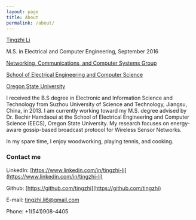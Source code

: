 ```yaml
---
layout: page
title: About
permalink: /about/
---
```

[Tingzhi Li](https://tingzhi.github.io)

M.S. in Electrical and Computer Engineering, September 2016

[Networking, Communications, and Computer Systems Group](http://eecs.oregonstate.edu/research/research-areas/networking-communications-systems)

[School of Electrical Engineering and Computer Science](http://eecs.oregonstate.edu/)

[Oregon State University](http://oregonstate.edu/)


I received the B.S degree in Electronic and Information Science and Technology from Suzhou University of Science and Technology, Jiangsu, China, in 2013. I am currently working toward my M.S. degree advised by Dr. Bechir Hamdaoui at the School of Electrical Engineering and Computer Science (EECS), Oregon State University. My research focuses on energy-aware gossip-based broadcast protocol for Wireless Sensor Networks.

In my spare time, I enjoy woodworking, playing tennis, and cooking.

### Contact me

LinkedIn: [https://www.linkedin.com/in/tingzhi-li](https://www.linkedin.com/in/tingzhi-li)

Github: [https://github.com/tingzhi](https://github.com/tingzhi)

E-mail: [tingzhi.li6@gmail.com](mailto:tingzhi.li6@gmail.com)

Phone: +1(541)908-4405
